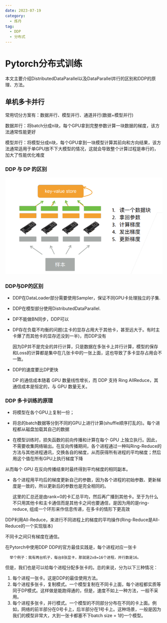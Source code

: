 ```yaml
---
date: 2023-07-19
category:
  - 炼丹
tag:
  - DDP
  - 分布式
---
```


# Pytorch分布式训练
本文主要介绍DistributedDataParallel以及DataParallel并行的区别和DDP的原理、方法。

## 单机多卡并行

常用切分方案有：数据并行、模型并行、通道并行(数据+模型并行)

数据并行：将batch分成n块，每个GPU拿到完整参数计算一块数据的梯度，该方法通常性能更好

模型并行：将模型分成n块，每个GPU拿到一块模型计算其前向和方向结果，该方法通常适用于单GPU放不下大模型的情况，这就会导致整个计算过程是串行的，加大了性能优化难度


### DDP 与 DP 的区别

![数据并行过程](image.png)

### DDP与DP的区别

 * DDP在DataLoader部分需要使用Sampler，保证不同GPU卡处理独立的子集.

* DDP在模型部分使用DistributedDataParallel.

* DP不能做BN同步，DDP可以

* DP存在负载不均衡的问题(主卡的显存占用大于其他卡，甚至远大于。有时主卡爆了而其他卡的显存还没到一半)，而DDP没有

    因为DP并不是完全的并行计算，只是数据在多张卡上并行计算，模型的保存和Loss的计算都是集中在几张卡中的一张上面，这也导致了多卡显存占用会不一致。

* DDP的速度要比DP更快

    DP 的通信成本随着 GPU 数量线性增长，而 DDP 支持 Ring AllReduce，其通信成本是恒定的，与 GPU 数量无关。

### DDP 多卡训练的原理
* 将模型在各个GPU上复制一份；

* 将总的batch数据等分到不同的GPU上进行计算(shuffle顺序打乱的)。每个进程都从磁盘加载其自己的数据

* 在模型训练时，损失函数的前向传播和计算在每个 GPU 上独立执行。因此，不需要收集网络输出。在反向传播期间，各个进程通过一种叫Ring-Reduce的方法与其他进程通讯，交换各自的梯度，从而获得所有进程的平均梯度；然后用这个值在所有GPU上执行梯度下降

从而每个 GPU 在反向传播结束时最终得到平均梯度的相同副本。

* 各个进程用平均后的梯度更新自己的参数，因为各个进程的初始参数、更新梯度是一致的，所以更新后的参数也是完全相同的。

    这里的汇总还是由rank=0的卡汇总平均，然后再广播到其他卡。至于为什么不只用其他卡和主卡通信而是其他卡之间也要通信，是因为用的是ring-reduce, 组成一个环形来作信息传递，在多卡的情形下更高效

DDP利用All-Reduce，来进行不同进程上的梯度的平均操作(Ring-Reduce是All-Reduce的一个实现版本)

不同卡之间只有梯度在通信。

在Pytorch中使用DDP
      DDP的官方最佳实践是，每个进程对应一张卡

      举个例子：我有两台机子，每台8张显卡，那就是2x8=16个进程，并行数是16。

但是，我们也是可以给每个进程分配多张卡的。总的来说，分为以下三种情况：

1. 每个进程一张卡。这是DDP的最佳使用方法。
2. 每个进程多张卡，复制模式。一个模型复制在不同卡上面，每个进程都实质等同于DP模式。这样做是能跑得通的，但是，速度不如上一种方法，一般不采用。
3. 每个进程多张卡，并行模式。一个模型的不同部分分布在不同的卡上面。例如，网络的前半部分在0号卡上，后半部分在1号卡上。这种场景，一般是因为我们的模型非常大，大到一张卡都塞不下batch size = 1的一个模型。
